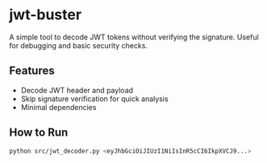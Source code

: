 # jwt-buster

A simple tool to decode JWT tokens without verifying the signature. Useful for debugging and basic security checks.

## Features
- Decode JWT header and payload
- Skip signature verification for quick analysis
- Minimal dependencies

## How to Run

```bash
python src/jwt_decoder.py <eyJhbGciOiJIUzI1NiIsInR5cCI6IkpXVCJ9...>